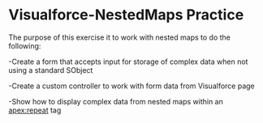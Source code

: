 # Visualforce-NestedMaps Practice

The purpose of this exercise it to work with nested maps to do the following:

-Create a form that accepts input for storage of complex data when not using a standard SObject

-Create a custom controller to work with form data from Visualforce page

-Show how to display complex data from nested maps within an <apex:repeat> tag
